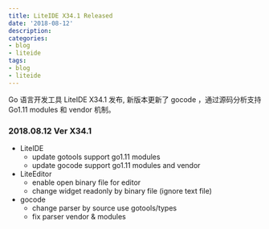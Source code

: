 ```yaml
---
title: LiteIDE X34.1 Released
date: '2018-08-12'
description:
categories:
- blog
- liteide
tags:
- blog
- liteide
---
```


Go 语言开发工具 LiteIDE X34.1 发布, 新版本更新了 gocode ，通过源码分析支持 Go1.11 modules 和 vendor 机制。

### 2018.08.12 Ver X34.1
* LiteIDE
	* update gotools support go1.11 modules
	* update gocode support go1.11 modules and vendor
* LiteEditor
	* enable open binary file for editor
	* change widget readonly by binary file (ignore text file)
* gocode
	* change parser by source use gotools/types
	* fix parser vendor & modules
